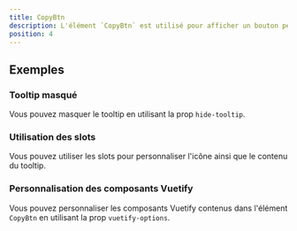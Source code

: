 ```yaml
---
title: CopyBtn
description: L'élément `CopyBtn` est utilisé pour afficher un bouton permettant à l'utilisateur de copier du texte.
position: 4
---
```


<doc-tabs light>

<doc-tab-item label="Utilisation">
<doc-usage name="copy-btn"></doc-usage>

## Exemples

### Tooltip masqué

Vous pouvez masquer le tooltip en utilisant la prop `hide-tooltip`.

<doc-example file="copy-btn/copy-btn-no-tooltip"></doc-example>

### Utilisation des slots

Vous pouvez utiliser les slots pour personnaliser l'icône ainsi que le contenu du tooltip.

<doc-example file="copy-btn/copy-btn-slots"></doc-example>

### Personnalisation des composants Vuetify

Vous pouvez personnaliser les composants Vuetify contenus dans l'élément `CopyBtn` en utilisant la prop `vuetify-options`.

<doc-example file="copy-btn/copy-btn-vuetify-options"></doc-example>

</doc-tab-item>

<doc-tab-item label="API">
<doc-api name="copy-btn"></doc-api>
</doc-tab-item>

</doc-tabs>
